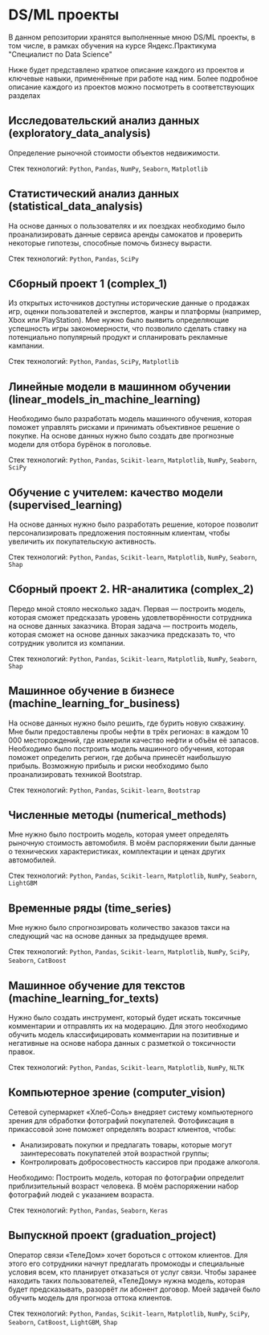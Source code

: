 # DS/ML проекты
В данном репозитории хранятся выполненные мною DS/ML проекты, в том числе, в рамках обучения на курсе Яндекс.Практикума "Специалист по Data Science"

Ниже будет представлено краткое описание каждого из проектов и ключевые навыки, применённые при работе над ним. Более подробное описание каждого из проектов можно посмотреть в соответствующих разделах

## Исследовательский анализ данных (exploratory_data_analysis)

Определение рыночной стоимости объектов недвижимости.

Стек технологий: `Python`, `Pandas`, `NumPy`, `Seaborn`, `Matplotlib`

## Статистический анализ данных (statistical_data_analysis)

На основе данных о пользователях и их поездках необходимо было проанализировать данные сервиса аренды самокатов и проверить некоторые гипотезы, способные помочь бизнесу вырасти.

Стек технологий: `Python`, `Pandas`, `SciPy`

## Сборный проект 1 (complex_1)

Из открытых источников доступны исторические данные о продажах игр, оценки пользователей и экспертов, жанры и платформы (например, Xbox или PlayStation). Мне нужно было выявить определяющие успешность игры закономерности, что позволило сделать ставку на потенциально популярный продукт и спланировать рекламные кампании.

Стек технологий: `Python`, `Pandas`, `SciPy`, `Matplotlib`

## Линейные модели в машинном обучении (linear_models_in_machine_learning)

Необходимо было разработать модель машинного обучения, которая поможет управлять рисками и принимать объективное решение о покупке. На основе данных нужно было создать две прогнозные модели для отбора бурёнок в поголовье.

Стек технологий:  `Python`, `Pandas`, `Scikit-learn`, `Matplotlib`, `NumPy`, `Seaborn`, `SciPy`

## Обучение с учителем: качество модели (supervised_learning)

На основе данных нужно было разработать решение, которое позволит персонализировать предложения постоянным клиентам, чтобы увеличить их покупательскую активность.

Стек технологий:  `Python`, `Pandas`, `Scikit-learn`, `Matplotlib`, `NumPy`, `Seaborn`, `Shap`

## Сборный проект 2. HR-аналитика (complex_2)

Передо мной стояло несколько задач. Первая — построить модель, которая сможет предсказать уровень удовлетворённости сотрудника на основе данных заказчика. Вторая задача — построить модель, которая сможет на основе данных заказчика предсказать то, что сотрудник уволится из компании.

Стек технологий:  `Python`, `Pandas`, `Scikit-learn`, `Matplotlib`, `NumPy`, `Seaborn`, `Shap`

## Машинное обучение в бизнесе (machine_learning_for_business)

На основе данных нужно было решить, где бурить новую скважину. Мне были предоставлены пробы нефти в трёх регионах: в каждом 10 000 месторождений, где измерили качество нефти и объём её запасов. Необходимо было построить модель машинного обучения, которая поможет определить регион, где добыча принесёт наибольшую прибыль. Возможную прибыль и риски необходимо было проанализировать техникой Bootstrap.

Стек технологий:  `Python`, `Pandas`, `Scikit-learn`, `Bootstrap`

## Численные методы (numerical_methods)

Мне нужно было построить модель, которая умеет определять рыночную стоимость автомобиля. В моём распоряжении были данные о технических характеристиках, комплектации и ценах других автомобилей.

Стек технологий: `Python`, `Pandas`, `Scikit-learn`, `Matplotlib`, `NumPy`, `Seaborn`, `LightGBM`

## Временные ряды (time_series)

Мне нужно было спрогнозировать количество заказов такси на следующий час на основе данных за предыдущее время.

Стек технологий:  `Python`, `Pandas`, `Scikit-learn`, `Matplotlib`, `NumPy`, `SciPy`, `Seaborn`, `CatBoost`

## Машинное обучение для текстов (machine_learning_for_texts)

Нужно было создать инструмент, который будет искать токсичные комментарии и отправлять их на модерацию. Для этого необходимо обучить модель классифицировать комментарии на позитивные и негативные на основе набора данных с разметкой о токсичности правок.

Стек технологий: `Python`, `Pandas`, `Scikit-learn`, `Matplotlib`, `NumPy`, `NLTK`

## Компьютерное зрение (computer_vision)

Сетевой супермаркет «Хлеб-Соль» внедряет систему компьютерного зрения для обработки фотографий покупателей. Фотофиксация в прикассовой зоне поможет определять возраст клиентов, чтобы:
- Анализировать покупки и предлагать товары, которые могут заинтересовать покупателей этой возрастной группы;
- Контролировать добросовестность кассиров при продаже алкоголя.

Необходимо: Построить модель, которая по фотографии определит приблизительный возраст человека. В моём распоряжении набор фотографий людей с указанием возраста.

Стек технологий: `Python`, `Pandas`, `Seaborn`, `Keras`

## Выпускной проект (graduation_project)

Оператор связи «ТелеДом» хочет бороться с оттоком клиентов. Для этого его сотрудники начнут предлагать промокоды и специальные условия всем, кто планирует отказаться от услуг связи. Чтобы заранее находить таких пользователей, «ТелеДому» нужна модель, которая будет предсказывать, разорвёт ли абонент договор. Моей задачей было обучить модель для прогноза оттока клиентов.

Стек технологий: `Python`, `Pandas`, `Scikit-learn`, `Matplotlib`, `NumPy`, `SciPy`, `Seaborn`, `CatBoost`, `LightGBM`, `Shap`